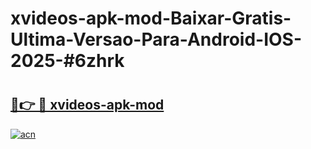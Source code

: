# xvideos-apk-mod-Baixar-Gratis-Ultima-Versao-Para-Android-IOS-2025-#6zhrk

# <h2><a href="https://ainizakaria.my?title=xvideos-apk-mod&ref=25M">🔗👉 🔴 xvideos-apk-mod</a></h2>

[![acn](https://github.com/user-attachments/assets/0f9c940e-d8b0-45ae-aac7-cd30a18b3e1c)](https://ainizakaria.my?title=xvideos-apk-mod&ref=25M)

